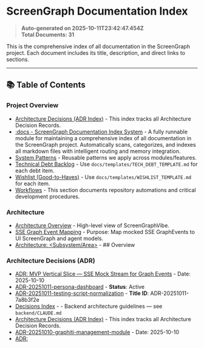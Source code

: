 # ScreenGraph Documentation Index

> **Auto-generated on 2025-10-11T23:42:47.454Z**  
> **Total Documents: 31**

This is the comprehensive index of all documentation in the ScreenGraph project. Each document includes its title, description, and direct links to sections.

---

## 📚 Table of Contents

### Project Overview
- [Architecture Decisions (ADR Index)](./decisions/README.md) - This index tracks all Architecture Decision Records.
- [:docs - ScreenGraph Documentation Index System](./README.md) - A fully runnable module for maintaining a comprehensive index of all documentation in the ScreenGraph project. Automatically scans, categorizes, and indexes all markdown files with intelligent routing and memory integration.
- [System Patterns](./system-patterns/README.md) - Reusable patterns we apply across modules/features.
- [Technical Debt Backlog](./tech-debt/README.md) - Use `docs/templates/TECH_DEBT_TEMPLATE.md` for each debt item.
- [Wishlist (Good-to-Haves)](./wishlist/README.md) - Use `docs/templates/WISHLIST_TEMPLATE.md` for each item.
- [Workflows](./workflows/README.md) - This section documents repository automations and critical development procedures.

### Architecture
- [Architecture Overview](./architecture/OVERVIEW.md) - High-level view of ScreenGraphVibe.
- [SSE Graph Event Mapping](./architecture/sse-graph-mapping.md) - Purpose: Map mocked SSE GraphEvents to UI ScreenGraph and agent models.
- [Architecture: <Subsystem/Area>](./templates/ARCHITECTURE_TEMPLATE.md) - ## Overview

### Architecture Decisions (ADR)
- [ADR: MVP Vertical Slice — SSE Mock Stream for Graph Events](./decisions/ADR-20251010-sse-mock-stream.md) - Date: 2025-10-10
- [ADR-20251011-persona-dashboard](./decisions/ADR-20251011-persona-management-dashboard.md) - **Status**: Active
- [ADR-20251011-testing-script-normalization](./decisions/ADR-20251011-testing-script-normalization.md) - **Title ID**: ADR-20251011-7a8b3f2e
- [Decisions Index](./decisions/DECISIONS.md) - - Backend architecture guidelines — see `backend/CLAUDE.md`
- [Architecture Decisions (ADR Index)](./decisions/README.md) - This index tracks all Architecture Decision Records.
- [ADR-20251010-graphiti-management-module](./src/decisions/ADR-20251010-graphiti-management-module.md) - Date: 2025-10-10
- [ADR: <Title>](./templates/ADR_TEMPLATE.md) - > Status: Proposed | Accepted | Rejected | Superseded

### System Patterns
- [System Patterns](./system-patterns/README.md) - Reusable patterns we apply across modules/features.
- [System Pattern: <Name>](./templates/SYSTEM_PATTERN_TEMPLATE.md) - ## Problem

### Technical Debt
- [Technical Debt Backlog](./tech-debt/README.md) - Use `docs/templates/TECH_DEBT_TEMPLATE.md` for each debt item.
- [Technical Debt Item: <Title>](./templates/TECH_DEBT_TEMPLATE.md) - > Priority: P0 | P1 | P2 | P3

### Good-to-Haves / Wishlist
- [Wishlist Item: <Title>](./templates/WISHLIST_TEMPLATE.md) - > Impact: High | Medium | Low
- [Wishlist (Good-to-Haves)](./wishlist/README.md) - Use `docs/templates/WISHLIST_TEMPLATE.md` for each item.

### Other Documentation
- [ScreenGraph Documentation Index](./DOCUMENT_INDEX.md) - > **Auto-generated on 2025-10-11T23:06:31.326Z**
- [Feature Closure Checklist](./management/FEATURE_CLOSURE_CHECKLIST.md) - - [ ] ADR recorded with rationale and next steps
- [Retro: 2025-10-10 — Long vertical slice CI and management setup (RETRO-20251010)](./retro/2025-10-10-long-vertical-slice-ci-and-management-setup-retro.md) - ## What we aimed to do
- [Screengraph Deployment Guide](./setup/DEPLOYMENT.md) - ## 🚀 Quick Deploy
- [ScreenGraph Local Development Setup](./setup/LOCAL_SETUP.md) - Complete guide for running ScreenGraph locally.
- [ScreenGraph Production Setup & Deployment](./setup/PRODUCTION_SETUP.md) - Complete guide for deploying ScreenGraph to Fly.io production environment.
- [ScreenGraph Scripts Guide](./setup/SCRIPTS_GUIDE.md) - Complete guide to the environment-aware start/stop scripts.
- [Test Troubleshooting Guide](./setup/TEST_TROUBLESHOOTING.md) - This document captures common test issues and their solutions encountered during ScreenGraph development.
- [Testing Guide](./setup/TESTING.md) - ScreenGraph uses a comprehensive testing strategy with unit, integration, and end-to-end tests across all modules.
- [Workflow: AI Reviewer on PR Labels](./workflows/AI_REVIEWER.md) - Purpose: Route PR diffs to an AI reviewer based on labels: `agent: Ian`, `agent: Rino`, or `agent: Jacob`. Post the response as a PR comment.
- [Branch Management Workflow](./workflows/BRANCH_MANAGEMENT.md) - > **🚨 CRITICAL HARD RULE**: This workflow MUST be followed before writing any code.
- [Graphiti Runbook](./workflows/GRAPHITI_RUNBOOK.md) - ## BEFORE_TASK
- [Issue Creation Workflow with Dependencies](./workflows/ISSUE_CREATION.md) - ## 🎯 Overview


---

## Project Overview

*Main project documentation and quick start guides*

### 📄 [Architecture Decisions (ADR Index)](./decisions/README.md)

**Description:** This index tracks all Architecture Decision Records.

**Path:** `decisions/README.md`
**Last Modified:** 10/8/2025
**Size:** 301 B

---

### 📄 [:docs - ScreenGraph Documentation Index System](./README.md)

**Description:** A fully runnable module for maintaining a comprehensive index of all documentation in the ScreenGraph project. Automatically scans, categorizes, and indexes all markdown files with intelligent routing and memory integration.

**Path:** `README.md`
**Last Modified:** 10/9/2025
**Size:** 7.89 KB

---

### 📄 [System Patterns](./system-patterns/README.md)

**Description:** Reusable patterns we apply across modules/features.

**Path:** `system-patterns/README.md`
**Last Modified:** 10/8/2025
**Size:** 229 B

---

### 📄 [Technical Debt Backlog](./tech-debt/README.md)

**Description:** Use `docs/templates/TECH_DEBT_TEMPLATE.md` for each debt item.

**Path:** `tech-debt/README.md`
**Last Modified:** 10/8/2025
**Size:** 171 B

---

### 📄 [Wishlist (Good-to-Haves)](./wishlist/README.md)

**Description:** Use `docs/templates/WISHLIST_TEMPLATE.md` for each item.

**Path:** `wishlist/README.md`
**Last Modified:** 10/8/2025
**Size:** 149 B

---

### 📄 [Workflows](./workflows/README.md)

**Description:** This section documents repository automations and critical development procedures.

**Path:** `workflows/README.md`
**Last Modified:** 10/10/2025
**Size:** 1.66 KB

---

## Architecture

*System architecture, module boundaries, and design overviews*

### 📄 [Architecture Overview](./architecture/OVERVIEW.md)

**Description:** High-level view of ScreenGraphVibe.

**Path:** `architecture/OVERVIEW.md`
**Last Modified:** 10/8/2025
**Size:** 252 B

---

### 📄 [SSE Graph Event Mapping](./architecture/sse-graph-mapping.md)

**Description:** Purpose: Map mocked SSE GraphEvents to UI ScreenGraph and agent models.

**Path:** `architecture/sse-graph-mapping.md`
**Last Modified:** 10/10/2025
**Size:** 1002 B

---

### 📄 [Architecture: <Subsystem/Area>](./templates/ARCHITECTURE_TEMPLATE.md)

**Description:** ## Overview

**Path:** `templates/ARCHITECTURE_TEMPLATE.md`
**Last Modified:** 10/8/2025
**Size:** 536 B

---

## Architecture Decisions (ADR)

*Architecture Decision Records documenting key choices and trade-offs*

### 📄 [ADR: MVP Vertical Slice — SSE Mock Stream for Graph Events](./decisions/ADR-20251010-sse-mock-stream.md)

**Description:** Date: 2025-10-10

**Path:** `decisions/ADR-20251010-sse-mock-stream.md`
**Last Modified:** 10/10/2025
**Size:** 852 B

---

### 📄 [ADR-20251011-persona-dashboard](./decisions/ADR-20251011-persona-management-dashboard.md)

**Description:** **Status**: Active

**Path:** `decisions/ADR-20251011-persona-management-dashboard.md`
**Last Modified:** 10/11/2025
**Size:** 2.77 KB

---

### 📄 [ADR-20251011-testing-script-normalization](./decisions/ADR-20251011-testing-script-normalization.md)

**Description:** **Title ID**: ADR-20251011-7a8b3f2e

**Path:** `decisions/ADR-20251011-testing-script-normalization.md`
**Last Modified:** 10/11/2025
**Size:** 3.36 KB

---

### 📄 [Decisions Index](./decisions/DECISIONS.md)

**Description:** - Backend architecture guidelines — see `backend/CLAUDE.md`

**Path:** `decisions/DECISIONS.md`
**Last Modified:** 10/11/2025
**Size:** 233 B

---

### 📄 [Architecture Decisions (ADR Index)](./decisions/README.md)

**Description:** This index tracks all Architecture Decision Records.

**Path:** `decisions/README.md`
**Last Modified:** 10/8/2025
**Size:** 301 B

---

### 📄 [ADR-20251010-graphiti-management-module](./src/decisions/ADR-20251010-graphiti-management-module.md)

**Description:** Date: 2025-10-10

**Path:** `src/decisions/ADR-20251010-graphiti-management-module.md`
**Last Modified:** 10/10/2025
**Size:** 1.64 KB

---

### 📄 [ADR: <Title>](./templates/ADR_TEMPLATE.md)

**Description:** > Status: Proposed | Accepted | Rejected | Superseded

**Path:** `templates/ADR_TEMPLATE.md`
**Last Modified:** 10/8/2025
**Size:** 476 B

---

## System Patterns

*Reusable patterns across services, modules, and features*

### 📄 [System Patterns](./system-patterns/README.md)

**Description:** Reusable patterns we apply across modules/features.

**Path:** `system-patterns/README.md`
**Last Modified:** 10/8/2025
**Size:** 229 B

---

### 📄 [System Pattern: <Name>](./templates/SYSTEM_PATTERN_TEMPLATE.md)

**Description:** ## Problem

**Path:** `templates/SYSTEM_PATTERN_TEMPLATE.md`
**Last Modified:** 10/8/2025
**Size:** 422 B

---

## Technical Debt

*Known debt, trade-offs, remediation plans, and prioritization*

### 📄 [Technical Debt Backlog](./tech-debt/README.md)

**Description:** Use `docs/templates/TECH_DEBT_TEMPLATE.md` for each debt item.

**Path:** `tech-debt/README.md`
**Last Modified:** 10/8/2025
**Size:** 171 B

---

### 📄 [Technical Debt Item: <Title>](./templates/TECH_DEBT_TEMPLATE.md)

**Description:** > Priority: P0 | P1 | P2 | P3

**Path:** `templates/TECH_DEBT_TEMPLATE.md`
**Last Modified:** 10/8/2025
**Size:** 352 B

---

## Good-to-Haves / Wishlist

*Future enhancements, nice-to-haves, and ideas backlog*

### 📄 [Wishlist Item: <Title>](./templates/WISHLIST_TEMPLATE.md)

**Description:** > Impact: High | Medium | Low

**Path:** `templates/WISHLIST_TEMPLATE.md`
**Last Modified:** 10/8/2025
**Size:** 374 B

---

### 📄 [Wishlist (Good-to-Haves)](./wishlist/README.md)

**Description:** Use `docs/templates/WISHLIST_TEMPLATE.md` for each item.

**Path:** `wishlist/README.md`
**Last Modified:** 10/8/2025
**Size:** 149 B

---

## Other Documentation

*Additional documentation files*

### 📄 [ScreenGraph Documentation Index](./DOCUMENT_INDEX.md)

**Description:** > **Auto-generated on 2025-10-11T23:06:31.326Z**

**Path:** `DOCUMENT_INDEX.md`
**Last Modified:** 10/11/2025
**Size:** 13.75 KB

---

### 📄 [Feature Closure Checklist](./management/FEATURE_CLOSURE_CHECKLIST.md)

**Description:** - [ ] ADR recorded with rationale and next steps

**Path:** `management/FEATURE_CLOSURE_CHECKLIST.md`
**Last Modified:** 10/11/2025
**Size:** 268 B

---

### 📄 [Retro: 2025-10-10 — Long vertical slice CI and management setup (RETRO-20251010)](./retro/2025-10-10-long-vertical-slice-ci-and-management-setup-retro.md)

**Description:** ## What we aimed to do

**Path:** `retro/2025-10-10-long-vertical-slice-ci-and-management-setup-retro.md`
**Last Modified:** 10/11/2025
**Size:** 2.05 KB

---

### 📄 [Screengraph Deployment Guide](./setup/DEPLOYMENT.md)

**Description:** ## 🚀 Quick Deploy

**Path:** `setup/DEPLOYMENT.md`
**Last Modified:** 10/8/2025
**Size:** 3.82 KB

---

### 📄 [ScreenGraph Local Development Setup](./setup/LOCAL_SETUP.md)

**Description:** Complete guide for running ScreenGraph locally.

**Path:** `setup/LOCAL_SETUP.md`
**Last Modified:** 10/8/2025
**Size:** 6.61 KB

---

### 📄 [ScreenGraph Production Setup & Deployment](./setup/PRODUCTION_SETUP.md)

**Description:** Complete guide for deploying ScreenGraph to Fly.io production environment.

**Path:** `setup/PRODUCTION_SETUP.md`
**Last Modified:** 10/8/2025
**Size:** 10.27 KB

---

### 📄 [ScreenGraph Scripts Guide](./setup/SCRIPTS_GUIDE.md)

**Description:** Complete guide to the environment-aware start/stop scripts.

**Path:** `setup/SCRIPTS_GUIDE.md`
**Last Modified:** 10/8/2025
**Size:** 6.8 KB

---

### 📄 [Test Troubleshooting Guide](./setup/TEST_TROUBLESHOOTING.md)

**Description:** This document captures common test issues and their solutions encountered during ScreenGraph development.

**Path:** `setup/TEST_TROUBLESHOOTING.md`
**Last Modified:** 10/8/2025
**Size:** 4.5 KB

---

### 📄 [Testing Guide](./setup/TESTING.md)

**Description:** ScreenGraph uses a comprehensive testing strategy with unit, integration, and end-to-end tests across all modules.

**Path:** `setup/TESTING.md`
**Last Modified:** 10/11/2025
**Size:** 12.6 KB

---

### 📄 [Workflow: AI Reviewer on PR Labels](./workflows/AI_REVIEWER.md)

**Description:** Purpose: Route PR diffs to an AI reviewer based on labels: `agent: Ian`, `agent: Rino`, or `agent: Jacob`. Post the response as a PR comment.

**Path:** `workflows/AI_REVIEWER.md`
**Last Modified:** 10/11/2025
**Size:** 1.42 KB

---

### 📄 [Branch Management Workflow](./workflows/BRANCH_MANAGEMENT.md)

**Description:** > **🚨 CRITICAL HARD RULE**: This workflow MUST be followed before writing any code.

**Path:** `workflows/BRANCH_MANAGEMENT.md`
**Last Modified:** 10/10/2025
**Size:** 2.82 KB

---

### 📄 [Graphiti Runbook](./workflows/GRAPHITI_RUNBOOK.md)

**Description:** ## BEFORE_TASK

**Path:** `workflows/GRAPHITI_RUNBOOK.md`
**Last Modified:** 10/10/2025
**Size:** 343 B

---

### 📄 [Issue Creation Workflow with Dependencies](./workflows/ISSUE_CREATION.md)

**Description:** ## 🎯 Overview

**Path:** `workflows/ISSUE_CREATION.md`
**Last Modified:** 10/10/2025
**Size:** 5.88 KB

---

## 📊 Statistics

- **Total Documents:** 31
- **Total Categories:** 7
- **Total Headlines:** 0
- **Average Document Size:** 3.02 KB
- **Total Size:** 93.66 KB
- **Generated:** 10/11/2025, 6:42:47 PM

---
